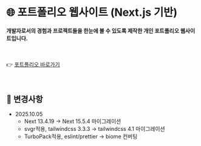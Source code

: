 # 🌐 포트폴리오 웹사이트 (Next.js 기반)

<h4>
   개발자로서의 경험과 프로젝트들을 한눈에 볼 수 있도록 제작한 개인 포트폴리오 웹사이트입니다.<br/>
</h4>

<br>

👉 [포트폴리오 바로가기](https://portfolio.zeriong.com/)

<br>

## 📢 변경사항
- 2025.10.05
   - Next 13.4.19 -> Next 15.5.4 마이그레이션
   - svgr적용, tailwindcss 3.3.3 -> tailwindcss 4.1 마이그레이션
   - TurboPack적용, eslint/prettier -> biome 컨버팅
